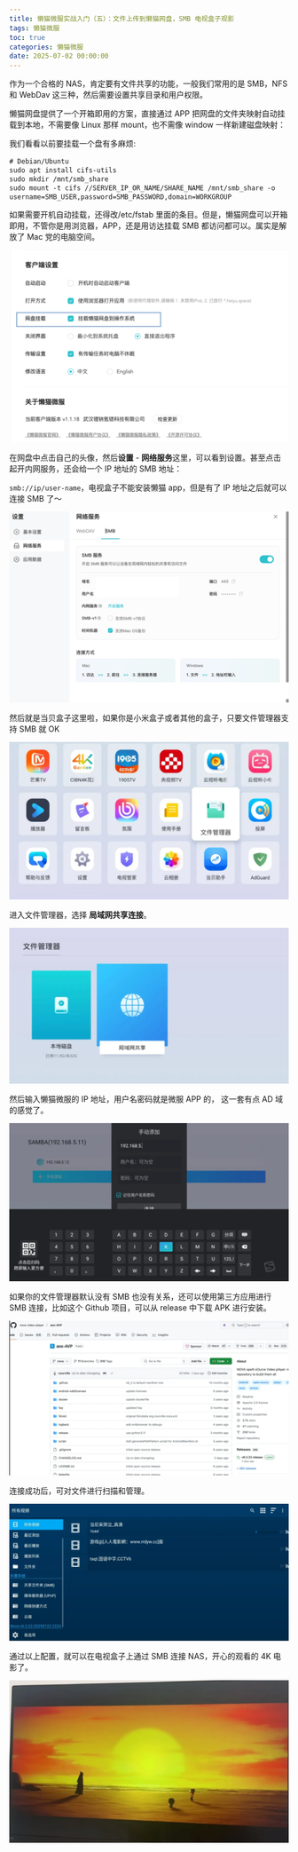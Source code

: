 ```yaml
---
title: 懒猫微服实战入门（五）：文件上传到懒猫网盘，SMB 电视盒子观影
tags: 懒猫微服
toc: true
categories: 懒猫微服
date: 2025-07-02 00:00:00
---
```


作为一个合格的 NAS，肯定要有文件共享的功能，一般我们常用的是 SMB，NFS 和 WebDav 这三种，然后需要设置共享目录和用户权限。

懒猫网盘提供了一个开箱即用的方案，直接通过 APP 把网盘的文件夹映射自动挂载到本地，不需要像 Linux 那样 mount，也不需像 window 一样新建磁盘映射：

我们看看以前要挂载一个盘有多麻烦:

```
# Debian/Ubuntu
sudo apt install cifs-utils
sudo mkdir /mnt/smb_share
sudo mount -t cifs //SERVER_IP_OR_NAME/SHARE_NAME /mnt/smb_share -o username=SMB_USER,password=SMB_PASSWORD,domain=WORKGROUP

```

如果需要开机自动挂载，还得改/etc/fstab 里面的条目。但是，懒猫网盘可以开箱即用，不管你是用浏览器，APP，还是用访达挂载 SMB 都访问都可以。属实是解放了 Mac 党的电脑空间。

![image-20250514104946937](https://raw.githubusercontent.com/cloudsmithy/picgo-imh/master/image-20250514104946937.png)

在网盘中点击自己的头像，然后**设置** - **网络服务**这里，可以看到设置。甚至点击起开内网服务，还会给一个 IP 地址的 SMB 地址：

`smb://ip/user-name`，电视盒子不能安装懒猫 app，但是有了 IP 地址之后就可以连接 SMB 了～

![](https://raw.githubusercontent.com/cloudsmithy/picgo-imh/master/image-20250514105241675.png)

然后就是当贝盒子这里啦，如果你是小米盒子或者其他的盒子，只要文件管理器支持 SMB 就 OK

![image-20250514113806260](https://raw.githubusercontent.com/cloudsmithy/picgo-imh/master/image-20250514113806260.png)

进入文件管理器，选择 **局域网共享连接**。

![image-20250514113737029](https://raw.githubusercontent.com/cloudsmithy/picgo-imh/master/image-20250514113737029.png)

然后输入懒猫微服的 IP 地址，用户名密码就是微服 APP 的， 这一套有点 AD 域的感觉了。

![image-20250514113708677](https://raw.githubusercontent.com/cloudsmithy/picgo-imh/master/image-20250514113708677.png)

如果你的文件管理器默认没有 SMB 也没有关系，还可以使用第三方应用进行 SMB 连接，比如这个 Github 项目，可以从 release 中下载 APK 进行安装。

![image-20250514113634937](https://raw.githubusercontent.com/cloudsmithy/picgo-imh/master/image-20250514113634937.png)

连接成功后，可对文件进行扫描和管理。

![图片](https://raw.githubusercontent.com/cloudsmithy/picgo-imh/master/image-20250514113612422.png)

通过以上配置，就可以在电视盒子上通过 SMB 连接 NAS，开心的观看的 4K 电影了。

![image-20250514113307833](https://raw.githubusercontent.com/cloudsmithy/picgo-imh/master/image-20250514113307833.png)
